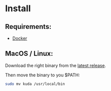 # Install

## Requirements:

- [Docker](https://docs.docker.com/install)

## MacOS / Linux:

Download the right binary from the [latest release](https://github.com/cyrildiagne/kuda/releases/latest).

Then move the binary to you \$PATH:

```bash
sudo mv kuda /usr/local/bin
```
